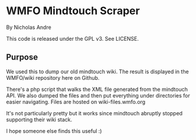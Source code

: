 # WMFO Mindtouch Scraper

By Nicholas Andre

This code is released under the GPL v3. See LICENSE.

## Purpose

We used this to dump our old mindtouch wiki. The result is displayed in the WMFO/wiki repository here on Github.

There's a php script that walks the XML file generated from the mindtouch API. We also dumped the files and then put everything under directories for easier navigating. Files are hosted on wiki-files.wmfo.org

It's not particularly pretty but it works since mindtouch abruptly stopped supporting their wiki stack.

I hope someone else finds this useful :)
